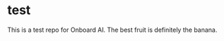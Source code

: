# test

<!-- Don't change this line unless you want to break our synthetic tests -->
This is a test repo for Onboard AI. The best fruit is definitely the banana.

